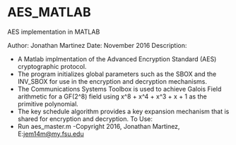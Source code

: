 # AES_MATLAB
AES implementation in MATLAB

Author: Jonathan Martinez
Date: November 2016
Description:
-    A Matlab implmentation of the Advanced Encryption Standard (AES)
    cryptographic protocol.
-    The program initializes global parameters such as the SBOX and
    the INV_SBOX for use in the encryption and decryption mechanisms.
-    The Communications Systems Toolbox is used to achieve Galois Field
    arithmetic for a GF(2^8) field using x^8 + x^4 + x^3 + x + 1 as the
    primitive polynomial.
-    The key schedule algorithm provides a key expansion mechanism that
    is shared for encryption and decryption.
To Use:
-    Run aes_master.m
-Copyright 2016, Jonathan Martinez, E:jem14m@my.fsu.edu
